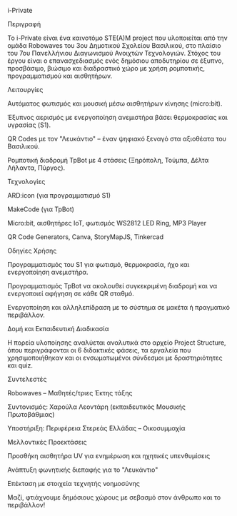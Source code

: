 i-Private

Περιγραφή

Το i-Private είναι ένα καινοτόμο STE(A)M project που υλοποιείται από την ομάδα Robowaves του 3ου Δημοτικού Σχολείου Βασιλικού, στο πλαίσιο του 7ου Πανελλήνιου Διαγωνισμού Ανοιχτών Τεχνολογιών. Στόχος του έργου είναι ο επανασχεδιασμός ενός δημόσιου αποδυτηρίου σε έξυπνο, προσβάσιμο, βιώσιμο και διαδραστικό χώρο με χρήση ρομποτικής, προγραμματισμού και αισθητήρων.

Λειτουργίες

Αυτόματος φωτισμός και μουσική μέσω αισθητήρων κίνησης (micro:bit).

Έξυπνος αερισμός με ενεργοποίηση ανεμιστήρα βάσει θερμοκρασίας και υγρασίας (S1).

QR Codes με τον "Λευκάντιο" – έναν ψηφιακό ξεναγό στα αξιοθέατα του Βασιλικού.

Ρομποτική διαδρομή TpBot με 4 στάσεις (Ξηρόπολη, Τούμπα, Δέλτα Λήλαντα, Πύργος).

Τεχνολογίες

ARD:icon (για προγραμματισμό S1)

MakeCode (για TpBot)

Micro:bit, αισθητήρες IoT, φωτισμός WS2812 LED Ring, MP3 Player

QR Code Generators, Canva, StoryMapJS, Tinkercad

Οδηγίες Χρήσης

Προγραμματισμός του S1 για φωτισμό, θερμοκρασία, ήχο και ενεργοποίηση ανεμιστήρα.

Προγραμματισμός TpBot να ακολουθεί συγκεκριμένη διαδρομή και να ενεργοποιεί αφήγηση σε κάθε QR σταθμό.

Ενεργοποίηση και αλληλεπίδραση με το σύστημα σε μακέτα ή πραγματικό περιβάλλον.

Δομή και Εκπαιδευτική Διαδικασία

Η πορεία υλοποίησης αναλύεται αναλυτικά στο αρχείο Project Structure, όπου περιγράφονται οι 6 διδακτικές φάσεις, τα εργαλεία που χρησιμοποιήθηκαν και οι ενσωματωμένοι σύνδεσμοι με δραστηριότητες και quiz.

Συντελεστές

Robowaves – Μαθητές/τριες Έκτης τάξης

Συντονισμός: Χαρούλα Λεοντάρη (εκπαιδευτικός Μουσικής Πρωτοβάθμιας)

Υποστήριξη: Περιφέρεια Στερεάς Ελλάδας – Οικοσυμμαχία

Μελλοντικές Προεκτάσεις

Προσθήκη αισθητήρα UV για ενημέρωση και ηχητικές υπενθυμίσεις

Ανάπτυξη φωνητικής διεπαφής για το "Λευκάντιο"

Επέκταση με στοιχεία τεχνητής νοημοσύνης

Μαζί, φτιάχνουμε δημόσιους χώρους με σεβασμό στον άνθρωπο και το περιβάλλον!

